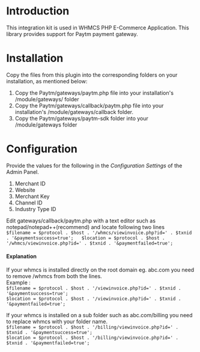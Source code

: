 # Introduction

This integration kit is used in WHMCS PHP E-Commerce Application. This library provides support for Paytm payment gateway.

# Installation

Copy the files from this plugin into the corresponding folders on your installation, as mentioned below:
 1. Copy the Paytm/gateways/paytm.php file into your installation's /module/gateways/ folder
 2. Copy the Paytm/gateways/callback/paytm.php file into your installation's /module/gateways/callback folder.
 3. Copy the Paytm/gateways/paytm-sdk folder into your /module/gateways folder

# Configuration

Provide the values for the following in the *Configuration Settings* of the Admin Panel.
 1. Merchant ID
 2. Website
 3. Merchant Key
 4. Channel ID
 5. Industry Type ID

Edit gateways/callback/paytm.php with a text editor such as notepad/notepad++(recommend) and locate following two lines  
`$filename = $protocol . $host . '/whmcs/viewinvoice.php?id=' . $txnid . '&paymentsuccess=true';  
$location = $protocol . $host . '/whmcs/viewinvoice.php?id=' . $txnid . '&paymentfailed=true';`  

#### Explanation ### 
If your whmcs is installed directly on the root domain eg. abc.com you need to remove /whmcs from both the lines.  
Example :   
`$filename = $protocol . $host . '/viewinvoice.php?id=' . $txnid . '&paymentsuccess=true';`  
`$location = $protocol . $host . '/viewinvoice.php?id=' . $txnid . '&paymentfailed=true';`  
  
  
If your whmcs is installed on a sub folder such as abc.com/billing you need to replace whmcs with your folder name.  
`$filename = $protocol . $host . '/billing/viewinvoice.php?id=' . $txnid . '&paymentsuccess=true';`  
`$location = $protocol . $host . '/billing/viewinvoice.php?id=' . $txnid . '&paymentfailed=true';`  
